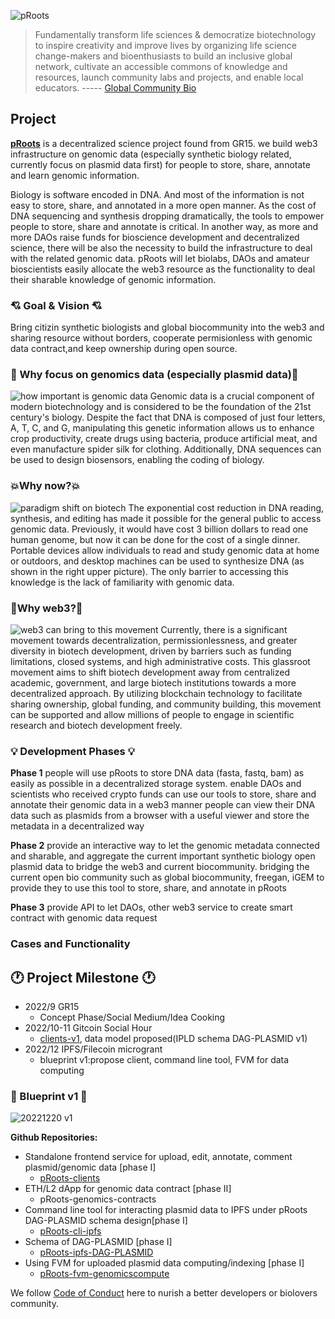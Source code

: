 ![pRoots](https://shdw-drive.genesysgo.net/6WSW4N85PxPUFVrjB41vicn5ZqZRWA4SDuqtczAnjtLA/ppt_pRoots_landing.png)


>Fundamentally transform life sciences & democratize biotechnology to inspire creativity and improve lives by organizing life science change-makers and bioenthusiasts to build an inclusive global network, cultivate an accessible commons of knowledge and resources, launch community labs and projects, and enable local educators.   ----- [Global Community Bio](https://www.biosummit.org/statement-of-shared-purpose)


## Project
**[pRoots](https://gitcoin.co/grants/7445/proots-empower-people-to-store-share-annotate-and)**  is a decentralized science project found from GR15. we build web3 infrastructure on genomic data (especially synthetic biology related, currently focus on plasmid data first) for people to store, share, annotate and learn genomic information. 

Biology is software encoded in DNA. And most of the information is not easy to store, share, and annotated in a more open manner. As the cost of DNA sequencing and synthesis dropping dramatically, the tools to empower people to store, share and annotate is critical. In another way, as more and more DAOs raise funds for bioscience development and decentralized science, there will be also the necessity to build the infrastructure to deal with the related genomic data. pRoots will let biolabs, DAOs and amateur bioscientists easily allocate the web3 resource as the functionality to deal their sharable knowledge of genomic information.

### :cupid: Goal & Vision :cupid:
Bring citizin synthetic biologists and global biocommunity into the web3 and sharing resource without borders, cooperate permisionless with genomic data contract,and keep ownership during open source.

### :gem: Why focus on genomics data (especially plasmid data):gem:
![how important is genomic data](https://shdw-drive.genesysgo.net/6WSW4N85PxPUFVrjB41vicn5ZqZRWA4SDuqtczAnjtLA/ppt_cornerstone_genomicdata.png)
Genomic data is a crucial component of modern biotechnology and is considered to be the foundation of the 21st century's biology. Despite the fact that DNA is composed of just four letters, A, T, C, and G, manipulating this genetic information allows us to enhance crop productivity, create drugs using bacteria, produce artificial meat, and even manufacture spider silk for clothing. Additionally, DNA sequences can be used to design biosensors, enabling the coding of biology.

### :boom:Why now?:boom:
![paradigm shift on biotech](https://shdw-drive.genesysgo.net/6WSW4N85PxPUFVrjB41vicn5ZqZRWA4SDuqtczAnjtLA/ppt_paradigm_shift_biotech.png)
The exponential cost reduction in DNA reading, synthesis, and editing has made it possible for the general public to access genomic data. Previously, it would have cost 3 billion dollars to read one human genome, but now it can be done for the cost of a single dinner. Portable devices allow individuals to read and study genomic data at home or outdoors, and desktop machines can be used to synthesize DNA (as shown in the right upper picture). The only barrier to accessing this knowledge is the lack of familiarity with genomic data.

### :muscle:Why web3?:muscle:
![web3 can bring to this movement](https://shdw-drive.genesysgo.net/6WSW4N85PxPUFVrjB41vicn5ZqZRWA4SDuqtczAnjtLA/ppt_movement.png)
Currently, there is a significant movement towards decentralization, permissionlessness, and greater diversity in biotech development, driven by barriers such as funding limitations, closed systems, and high administrative costs. This glassroot movement aims to shift biotech development away from centralized academic, government, and large biotech institutions towards a more decentralized approach. By utilizing blockchain technology to facilitate sharing ownership, global funding, and community building, this movement can be supported and allow millions of people to engage in scientific research and biotech development freely.

### :bulb: Development Phases :bulb:
**Phase 1**
people will use pRoots to store DNA data (fasta, fastq, bam) as easily as possible in a decentralized storage system.
enable DAOs and scientists who received crypto funds can use our tools to store, share and annotate their genomic data in a web3 manner
people can view their DNA data such as plasmids from a browser with a useful viewer and store the metadata in a decentralized way


**Phase 2**
provide an interactive way to let the genomic metadata connected and sharable, and aggregate the current important synthetic biology open plasmid data to bridge the web3 and current biocommunity.
bridging the current open bio community such as global biocommunity, freegan, iGEM to provide they to use this tool to store, share, and annotate in pRoots


**Phase 3**
provide API to let DAOs, other web3 service to create smart contract with genomic data request 

### Cases and Functionality

## :clock1: Project Milestone :clock1:
- 2022/9  GR15
  - Concept Phase/Social Medium/Idea Cooking
- 2022/10-11 Gitcoin Social Hour
  - [clients-v1](https://github.com/Proots-Foundation/proots-client-v1), data model proposed(IPLD schema DAG-PLASMID v1)
- 2022/12 IPFS/Filecoin microgrant
  - blueprint v1:propose client, command line tool, FVM for data computing


### :scroll: Blueprint v1 :scroll:
![20221220 v1](https://shdw-drive.genesysgo.net/6WSW4N85PxPUFVrjB41vicn5ZqZRWA4SDuqtczAnjtLA/ppt_blueprint_v1.png)



**Github Repositories:**

- Standalone frontend service for upload, edit, annotate, comment plasmid/genomic data [phase I]
  - [pRoots-clients](https://github.com/Proots-Foundation/proots-client-v1)
- ETH/L2 dApp for genomic data contract [phase II]
  - pRoots-genomics-contracts
- Command line tool for interacting plasmid data to IPFS under pRoots DAG-PLASMID schema design[phase I]
  - [pRoots-cli-ipfs]()
- Schema of DAG-PLASMID [phase I]
  - [pRoots-ipfs-DAG-PLASMID]()
- Using FVM for uploaded plasmid data computing/indexing [phase I]
  - [pRoots-fvm-genomicscompute]()


We follow [Code of Conduct](https://github.com/Proots-Foundation/proots-doc/blob/main/code-of-conduct.md) here to nurish a better developers or biolovers community.
